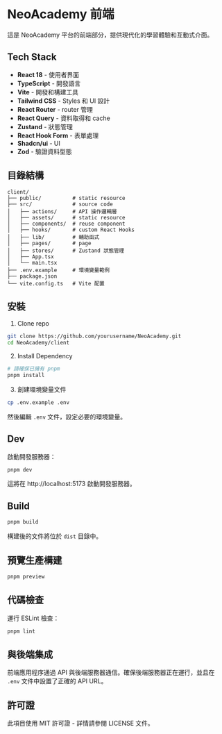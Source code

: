 # NeoAcademy 前端

這是 NeoAcademy 平台的前端部分，提供現代化的學習體驗和互動式介面。

## Tech Stack

- **React 18** - 使用者界面
- **TypeScript** - 開發語言
- **Vite** - 開發和構建工具
- **Tailwind CSS** - Styles 和 UI 設計
- **React Router** - router 管理
- **React Query** - 資料取得和 cache
- **Zustand** - 狀態管理
- **React Hook Form** - 表單處理
- **Shadcn/ui** - UI
- **Zod** - 驗證資料型態

## 目錄結構

```
client/
├── public/          # static resource
├── src/             # source code
│   ├── actions/     # API 操作邏輯層
│   ├── assets/      # static resource
│   ├── components/  # reuse component
│   ├── hooks/       # custom React Hooks
│   ├── lib/         # 輔助函式
│   ├── pages/       # page
│   ├── stores/      # Zustand 狀態管理
│   ├── App.tsx      
│   └── main.tsx     
├── .env.example     # 環境變量範例
├── package.json     
└── vite.config.ts   # Vite 配置
```

## 安裝

1. Clone repo
```bash
git clone https://github.com/yourusername/NeoAcademy.git
cd NeoAcademy/client
```

2. Install Dependency
```bash
# 請確保已擁有 pnpm
pnpm install
```

3. 創建環境變量文件
```bash
cp .env.example .env
```
然後編輯 `.env` 文件，設定必要的環境變量。

## Dev

啟動開發服務器：

```bash
pnpm dev
```

這將在 http://localhost:5173 啟動開發服務器。

## Build

```bash
pnpm build
```

構建後的文件將位於 `dist` 目錄中。

## 預覽生產構建

```bash
pnpm preview
```

## 代碼檢查

運行 ESLint 檢查：

```bash
pnpm lint
```

## 與後端集成

前端應用程序通過 API 與後端服務器通信。確保後端服務器正在運行，並且在 `.env` 文件中設置了正確的 API URL。

## 許可證

此項目使用 MIT 許可證 - 詳情請參閱 LICENSE 文件。